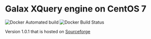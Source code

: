 # Galax XQuery engine on CentOS 7
![Docker Automated build](https://img.shields.io/docker/automated/tenpercent/galax-on-docker.svg)
![Docker Build Status](https://img.shields.io/docker/build/tenpercent/galax-on-docker.svg)

Version 1.0.1 that is hosted on [Sourceforge](https://sourceforge.net/projects/galax/files/galax-1.0.1-src.tar.gz/download)
